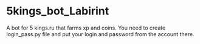 # 5kings_bot_Labirint
A bot for 5 kings.ru that farms xp and coins.
You need to create login_pass.py file and put your login and password from the account there.
